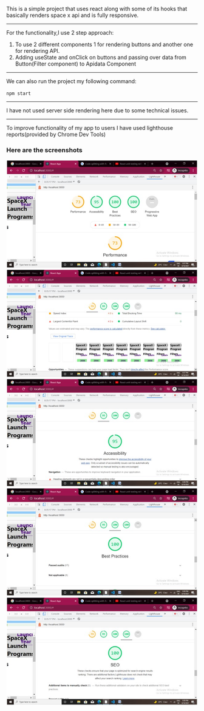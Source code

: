 This is a simple project that uses react along with some of its hooks that basically renders space x api and is fully responsive.

---

For the functionality,I use 2 step approach:

1. To use 2 different components 1 for rendering buttons and another one for rendering API.
2. Adding useState and onClick on buttons and passing over data from Button(Filter component) to Apidata Component

---

We can also run the project my following command:

`npm start`

---

I have not used server side rendering here due to some technical issues.

---

To improve functionality of my app to users I have used lighthouse reports(provided by Chrome Dev Tools)
<h3>Here are the screenshots</h3>
<img src="Screenshots/1st image.jpeg">
<img src="Screenshots/2nd image.jpeg">
<img src="Screenshots/3rd image.jpeg">
<img src="Screenshots/4th image.jpeg">
<img src="Screenshots/5th image.jpeg">
